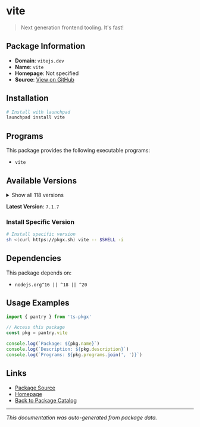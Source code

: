 # vite

> Next generation frontend tooling. It's fast!

## Package Information

- **Domain**: `vitejs.dev`
- **Name**: `vite`
- **Homepage**: Not specified
- **Source**: [View on GitHub](https://github.com/pkgxdev/pantry/tree/main/projects/vitejs.dev/package.yml)

## Installation

```bash
# Install with launchpad
launchpad install vite
```

## Programs

This package provides the following executable programs:

- `vite`

## Available Versions

<details>
<summary>Show all 118 versions</summary>

- `7.1.7`, `7.1.6`, `7.1.5`, `7.1.4`, `7.1.3`
- `7.1.2`, `7.1.1`, `7.1.0`, `7.0.7`, `7.0.6`
- `7.0.5`, `7.0.4`, `7.0.3`, `7.0.2`, `7.0.1`
- `7.0.0`, `6.3.6`, `6.3.5`, `6.3.3`, `6.3.2`
- `6.3.1`, `6.3.0`, `6.2.5`, `6.2.4`, `6.2.2`
- `6.2.1`, `6.2.0`, `6.1.3`, `6.1.1`, `6.1.0`
- `6.0.14`, `6.0.13`, `6.0.11`, `6.0.10`, `6.0.9`
- `6.0.8`, `6.0.7`, `6.0.6`, `6.0.5`, `6.0.4`
- `6.0.3`, `6.0.2`, `6.0.1`, `6.0.0`, `5.4.20`
- `5.4.17`, `5.4.16`, `5.4.14`, `5.4.13`, `5.4.12`
- `5.4.11`, `5.4.10`, `5.4.9`, `5.4.8`, `5.4.7`
- `5.4.6`, `5.4.5`, `5.4.4`, `5.4.3`, `5.4.2`
- `5.4.1`, `5.4.0`, `5.3.6`, `5.3.5`, `5.3.4`
- `5.3.3`, `5.3.2`, `5.3.1`, `5.3.0`, `5.2.14`
- `5.2.13`, `5.2.12`, `5.2.11`, `5.2.10`, `5.2.9`
- `5.2.8`, `5.2.7`, `5.2.6`, `5.2.5`, `5.2.4`
- `5.2.3`, `5.2.2`, `5.2.1`, `5.2.0`, `5.1.8`
- `5.1.7`, `5.1.6`, `5.1.5`, `5.1.4`, `5.1.3`
- `5.1.2`, `5.1.1`, `5.1.0`, `5.0.11`, `5.0.10`
- `5.0.9`, `5.0.8`, `5.0.7`, `5.0.6`, `5.0.5`
- `5.0.4`, `5.0.3`, `5.0.2`, `5.0.1`, `5.0.0`
- `4.5.12`, `4.5.11`, `4.5.9`, `4.5.8`, `4.5.7`
- `4.5.6`, `4.5.5`, `4.5.1`, `4.5.0`, `4.4.12`
- `3.2.11`, `3.2.10`, `2.9.18`

</details>

**Latest Version**: `7.1.7`

### Install Specific Version

```bash
# Install specific version
sh <(curl https://pkgx.sh) vite -- $SHELL -i
```

## Dependencies

This package depends on:

- `nodejs.org^16 || ^18 || ^20`

## Usage Examples

```typescript
import { pantry } from 'ts-pkgx'

// Access this package
const pkg = pantry.vite

console.log(`Package: ${pkg.name}`)
console.log(`Description: ${pkg.description}`)
console.log(`Programs: ${pkg.programs.join(', ')}`)
```

## Links

- [Package Source](https://github.com/pkgxdev/pantry/tree/main/projects/vitejs.dev/package.yml)
- [Homepage](#)
- [Back to Package Catalog](../../package-catalog.md)

---

*This documentation was auto-generated from package data.*
